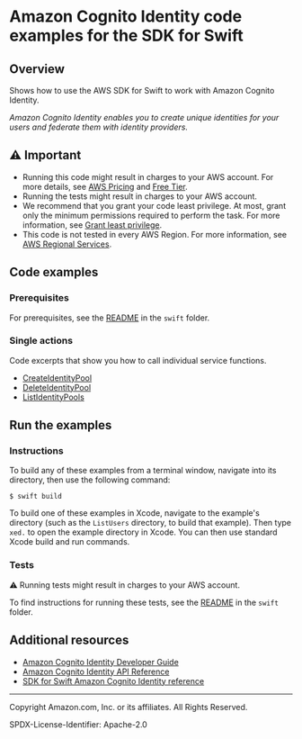 # Amazon Cognito Identity code examples for the SDK for Swift

## Overview

Shows how to use the AWS SDK for Swift to work with Amazon Cognito Identity.

<!--custom.overview.start-->
<!--custom.overview.end-->

_Amazon Cognito Identity enables you to create unique identities for your users and federate them with identity providers._

## ⚠ Important

* Running this code might result in charges to your AWS account. For more details, see [AWS Pricing](https://aws.amazon.com/pricing/) and [Free Tier](https://aws.amazon.com/free/).
* Running the tests might result in charges to your AWS account.
* We recommend that you grant your code least privilege. At most, grant only the minimum permissions required to perform the task. For more information, see [Grant least privilege](https://docs.aws.amazon.com/IAM/latest/UserGuide/best-practices.html#grant-least-privilege).
* This code is not tested in every AWS Region. For more information, see [AWS Regional Services](https://aws.amazon.com/about-aws/global-infrastructure/regional-product-services).

<!--custom.important.start-->
<!--custom.important.end-->

## Code examples

### Prerequisites

For prerequisites, see the [README](../../README.md#Prerequisites) in the `swift` folder.


<!--custom.prerequisites.start-->
<!--custom.prerequisites.end-->

### Single actions

Code excerpts that show you how to call individual service functions.

- [CreateIdentityPool](FindOrCreateIdentityPool/Sources/CognitoIdentityHandler/CognitoIdentityHandler.swift#L94)
- [DeleteIdentityPool](FindOrCreateIdentityPool/Sources/CognitoIdentityHandler/CognitoIdentityHandler.swift#L116)
- [ListIdentityPools](FindOrCreateIdentityPool/Sources/CognitoIdentityHandler/CognitoIdentityHandler.swift#L7)


<!--custom.examples.start-->
<!--custom.examples.end-->

## Run the examples

### Instructions

To build any of these examples from a terminal window, navigate into its
directory, then use the following command:

```
$ swift build
```

To build one of these examples in Xcode, navigate to the example's directory
(such as the `ListUsers` directory, to build that example). Then type `xed.`
to open the example directory in Xcode. You can then use standard Xcode build
and run commands.

<!--custom.instructions.start-->
<!--custom.instructions.end-->



### Tests

⚠ Running tests might result in charges to your AWS account.


To find instructions for running these tests, see the [README](../../README.md#Tests)
in the `swift` folder.



<!--custom.tests.start-->
<!--custom.tests.end-->

## Additional resources

- [Amazon Cognito Identity Developer Guide](https://docs.aws.amazon.com/cognito/latest/developerguide/cognito-identity.html)
- [Amazon Cognito Identity API Reference](https://docs.aws.amazon.com/cognitoidentity/latest/APIReference/Welcome.html)
- [SDK for Swift Amazon Cognito Identity reference](https://sdk.amazonaws.com/swift/api/awscognitoidentity/latest/documentation/awscognitoidentity)

<!--custom.resources.start-->
<!--custom.resources.end-->

---

Copyright Amazon.com, Inc. or its affiliates. All Rights Reserved.

SPDX-License-Identifier: Apache-2.0